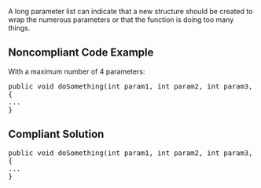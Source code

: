A long parameter list can indicate that a new structure should be created to wrap the numerous parameters or that the function is doing too many
things.

## Noncompliant Code Example

With a maximum number of 4 parameters:

<pre>
public void doSomething(int param1, int param2, int param3, string param4, long param5)
{
...
}
</pre>

## Compliant Solution

<pre>
public void doSomething(int param1, int param2, int param3, string param4)
{
...
}
</pre>